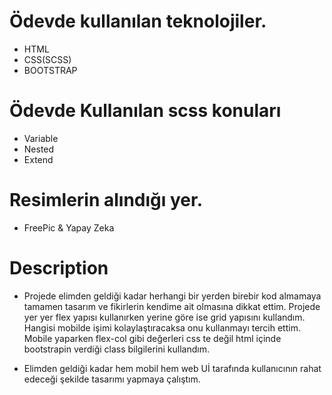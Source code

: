 # Ödevde kullanılan teknolojiler.

- HTML
- CSS(SCSS)
- BOOTSTRAP

# Ödevde Kullanılan scss konuları

- Variable
- Nested
- Extend

# Resimlerin alındığı yer.

- FreePic & Yapay Zeka

# Description

- Projede elimden geldiği kadar herhangi bir yerden birebir kod almamaya tamamen tasarım ve fikirlerin kendime ait olmasına dikkat ettim. Projede yer yer flex yapısı kullanırken yerine göre ise grid yapısını kullandım. Hangisi mobilde işimi kolaylaştıracaksa onu kullanmayı tercih ettim. Mobile yaparken flex-col gibi değerleri css te değil html içinde bootstrapin verdiği class bilgilerini kullandım.

- Elimden geldiği kadar hem mobil hem web Uİ tarafında kullanıcının rahat edeceği şekilde tasarımı yapmaya çalıştım.

